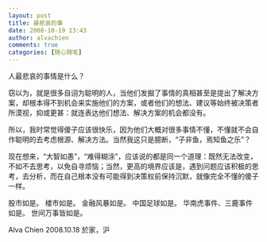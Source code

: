 ```yaml
---
layout: post
title: 最悲哀的事
date: 2008-10-19 13:43
author: alvachien
comments: true
categories: [随心随笔]
---
```


人最悲哀的事情是什么？

窃以为，就是很多自诩为聪明的人，当他们发掘了事情的真相甚至是提出了解决方案，却根本得不到机会来实施他们的方案，或者他们的想法、建议等始终被决策者所漠视，抑或更甚：就连表达他们想法、解决方案的机会都没有。

所以，我时常觉得傻子应该很快乐，因为他们大概对很多事情不懂，不懂就不会自作聪明的去考虑根源、解决方法。当然我这只是臆断，“子非鱼，焉知鱼之乐”？

现在想来，“大智如愚”，“难得糊涂”，应该说的都是同一个道理：既然无法改变，不如不去思考，以免自寻烦恼；当然，更高的境界应该是，遇到问题应该积极的思考，去分析，而在自己根本没有可能得到决策权前保持沉默，就像完全不懂的傻子一样。

股市如是。
楼市如是。
金融风暴如是。
中国足球如是。
华南虎事件、三鹿事件如是。
世间万事皆如是。

Alva Chien
2008.10.18
於家，沪

